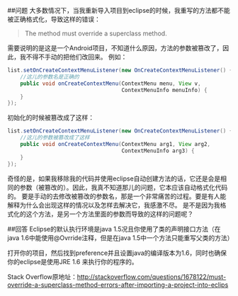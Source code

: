 ﻿
##问题
大多数情况下，当我重新导入项目到eclipse的时候，我重写的方法都不能被正确格式化，导致这样的错误：
> The method must override a superclass method.

需要说明的是这是一个Android项目，不知道什么原因，方法的参数被篡改了，因此，我不得不手动的把他们改回来。
例如：
```java
list.setOnCreateContextMenuListener(new OnCreateContextMenuListener() {
    //这儿的参数名是正确的
    public void onCreateContextMenu(ContextMenu menu, View v, 
                                    ContextMenuInfo menuInfo) {                 
    }
});
```
初始化的时候被篡改成了这样：
```java
list.setOnCreateContextMenuListener(new OnCreateContextMenuListener() {
    //这儿的参数被篡改成了这样
    public void onCreateContextMenu(ContextMenu arg1, View arg2,
                                    ContextMenuInfo arg3) {
    }
});
```
奇怪的是，如果我移除我的代码并使用eclipse自动创建方法的话，它还是会是相同的参数（被篡改的）。因此，我真不知道那儿的问题，它本应该自动格式化代码的。
要是手动的去修改被篡改的参数名，那是一个非常痛苦的过程。要是有人能解释为什么会出现这样的情况以及怎样去解决它，我感激不尽。
是不是因为我格式化的这个方法，是另一个方法里面的参数而导致的这样的问题呢？

##回答
Eclipse的默认执行环境是java 1.5况且你使用了类的声明接口方法（在java 1.6中能使用@Ovrride注释，但是在java 1.5中一个方法只能重写父类的方法）

打开你的项目，然后找到preference并且设置java的编译版本为1.6，同时也确保你的eclipse是使用JRE 1.6 来执行你的程序的。

Stack Overflow原地址：http://stackoverflow.com/questions/1678122/must-override-a-superclass-method-errors-after-importing-a-project-into-eclips

